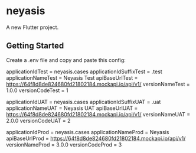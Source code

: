 # neyasis

A new Flutter project.

## Getting Started

Create a .env file and copy and paste this config:

applicationIdTest = neyasis.cases
applicationIdSuffixTest = .test
applicationNameTest = Neyasis Test
apiBaseUrlTest =  https://64f8d8de824680fd21802184.mockapi.io/api/v1/
versionNameTest = 1.0.0
versionCodeTest = 1

applicationIdUAT =  neyasis.cases
applicationIdSuffixUAT =  .uat
applicationNameUAT = Neyasis UAT
apiBaseUrlUAT =  https://64f8d8de824680fd21802184.mockapi.io/api/v1/
versionNameUAT = 2.0.0
versionCodeUAT = 2

applicationIdProd =  neyasis.cases
applicationNameProd = Neyasis
apiBaseUrlProd =  https://64f8d8de824680fd21802184.mockapi.io/api/v1/
versionNameProd = 3.0.0
versionCodeProd = 3



